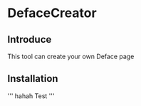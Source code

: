 # DefaceCreator

## Introduce
This tool can create your own Deface page

## Installation

'''
hahah
Test
'''
